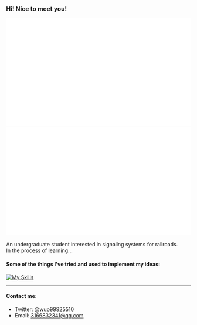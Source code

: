 ### Hi! Nice to meet you!  
![](https://raw.githubusercontent.com/winup-zhou/winup-zhou/master/generated/overview.svg)
![](https://raw.githubusercontent.com/winup-zhou/winup-zhou/master/generated/languages.svg)

An undergraduate student interested in signaling systems for railroads.  
In the process of learning...

#### Some of the things I've tried and used to implement my ideas:  
[![My Skills](https://skillicons.dev/icons?i=arduino,cs,cpp,vscode,visualstudio,githubactions,ubuntu&perline=12)](https://skillicons.dev)

----
#### Contact me:  
 - Twitter: [@wup99925510](https://twitter.com/wup99925510)
 - Email: 3166832341@qq.com
